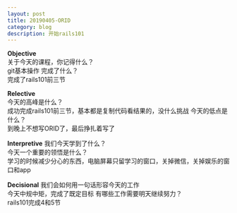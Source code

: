 ```yaml
---
layout: post
title: 20190405-ORID
category: blog
description: 开始rails101
---
```


**Objective**   
关于今天的课程，你记得什么？   
git基本操作
完成了什么？   
完成了rails101前三节 

**Relective**   
今天的高峰是什么？  
成功完成rails101前三节，基本都是复制代码看结果的，没什么挑战 
今天的低点是什么？   
到晚上不想写ORID了，最后挣扎着写了  

**Interpretive**
我们今天学到了什么？  
今天一个重要的领悟是什么？  
学习的时候减少分心的东西，电脑屏幕只留学习的窗口，关掉微信，关掉娱乐的窗口和app

**Decisional** 
我们会如何用一句话形容今天的工作   
今天中规中矩，完成了既定目标
有哪些工作需要明天继续努力？  
rails101完成4和5节 


